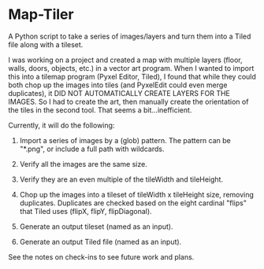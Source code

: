 Map-Tiler
=========

A Python script to take a series of images/layers and turn them into a Tiled file along with a tileset.

I was working on a project and created a map with multiple layers (floor, walls, doors, objects, etc.) in a vector art program.
When I wanted to import this into a tilemap program (Pyxel Editor, Tiled), I found that while they could both chop up the images
into tiles (and PyxelEdit could even merge duplicates), it DID NOT AUTOMATICALLY CREATE LAYERS FOR THE IMAGES.  So I had to 
create the art, then manually create the orientation of the tiles in the second tool.  That seems a bit...inefficient.

Currently, it will do the following:

1. Import a series of images by a (glob) pattern.  The pattern can be "*.png", or include a full path with wildcards.

2. Verify all the images are the same size.

3. Verify they are an even multiple of the tileWidth and tileHeight.

4. Chop up the images into a tileset of tileWidth x tileHeight size, removing duplicates.  Duplicates are
   checked based on the eight cardinal "flips" that Tiled uses (flipX, flipY, flipDiagonal).

5. Generate an output tileset (named as an input).

6. Generate an output Tiled file (named as an input).

See the notes on check-ins to see future work and plans.
